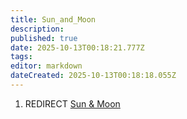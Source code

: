 ```yaml
---
title: Sun_and_Moon
description: 
published: true
date: 2025-10-13T00:18:21.777Z
tags: 
editor: markdown
dateCreated: 2025-10-13T00:18:18.055Z
---
```


1.  REDIRECT [Sun & Moon](Sun_&_Moon "wikilink")